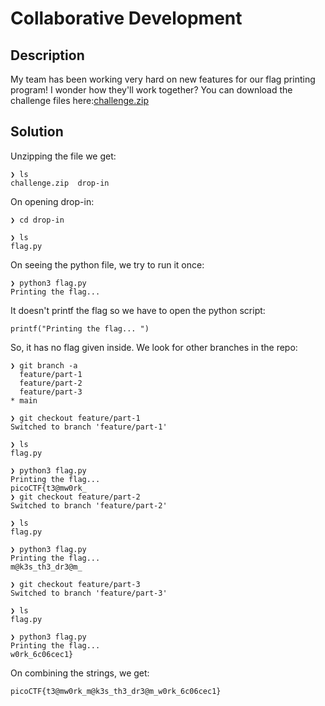 # Collaborative Development
## Description
My team has been working very hard on new features for our flag printing program! I wonder how they'll work together? You can download the challenge files here:[challenge.zip](https://artifacts.picoctf.net/c_titan/178/challenge.zip)
## Solution
Unzipping the file we get:
```
❯ ls
challenge.zip  drop-in
```
On opening drop-in:
```
❯ cd drop-in
                                                                                                                     
❯ ls
flag.py
```
On seeing the python file, we try to run it once:
```
❯ python3 flag.py
Printing the flag...
```
It doesn't printf the flag so we have to open the python script:
```
printf("Printing the flag... ")
```
So, it has no flag given inside.
We look for other branches in the repo:
```
❯ git branch -a
  feature/part-1
  feature/part-2
  feature/part-3
* main

❯ git checkout feature/part-1
Switched to branch 'feature/part-1'
                                                                                                                     
❯ ls
flag.py
                                                                                                                     
❯ python3 flag.py
Printing the flag...
picoCTF{t3@mw0rk_  
❯ git checkout feature/part-2
Switched to branch 'feature/part-2'
                                                                                                                     
❯ ls
flag.py
                                                                                                                     
❯ python3 flag.py
Printing the flag...
m@k3s_th3_dr3@m_       

❯ git checkout feature/part-3
Switched to branch 'feature/part-3'
                                                                                                                     
❯ ls
flag.py
                                                                                                                     
❯ python3 flag.py
Printing the flag...
w0rk_6c06cec1}
```
On combining the strings, we get:
```
picoCTF{t3@mw0rk_m@k3s_th3_dr3@m_w0rk_6c06cec1}
```
                    
                    


